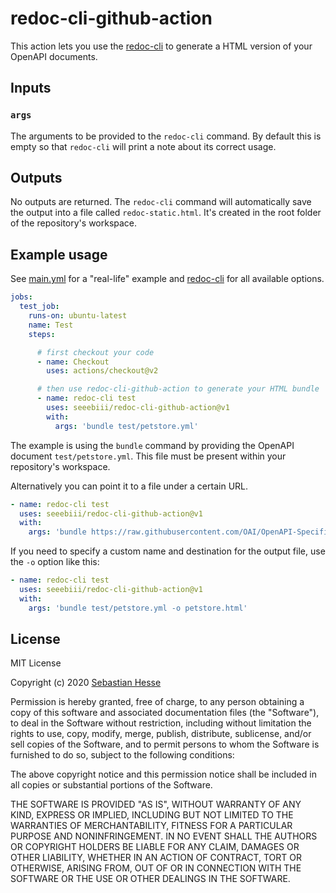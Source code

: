 # redoc-cli-github-action

This action lets you use the [redoc-cli](https://github.com/Redocly/redoc/blob/master/cli/README.md) to generate a HTML version of your OpenAPI documents.

## Inputs

### `args`

The arguments to be provided to the `redoc-cli` command.
By default this is empty so that `redoc-cli` will print a note about its correct usage.

## Outputs

No outputs are returned.
The `redoc-cli` command will automatically save the output into a file called `redoc-static.html`.
It's created in the root folder of the repository's workspace.

## Example usage

See [main.yml](.github/workflows/main.yml) for a "real-life" example and [redoc-cli](https://github.com/Redocly/redoc/blob/master/cli/README.md) for all available options.

```yaml
jobs:
  test_job:
    runs-on: ubuntu-latest
    name: Test
    steps:

      # first checkout your code
      - name: Checkout
        uses: actions/checkout@v2

      # then use redoc-cli-github-action to generate your HTML bundle
      - name: redoc-cli test
        uses: seeebiii/redoc-cli-github-action@v1
        with:
          args: 'bundle test/petstore.yml'
```

The example is using the `bundle` command by providing the OpenAPI document `test/petstore.yml`.
This file must be present within your repository's workspace.

Alternatively you can point it to a file under a certain URL.

```yaml
- name: redoc-cli test
  uses: seeebiii/redoc-cli-github-action@v1
  with:
    args: 'bundle https://raw.githubusercontent.com/OAI/OpenAPI-Specification/master/examples/v3.0/petstore.yaml'
```

If you need to specify a custom name and destination for the output file, use the `-o` option like this:

```yaml
- name: redoc-cli test
  uses: seeebiii/redoc-cli-github-action@v1
  with:
    args: 'bundle test/petstore.yml -o petstore.html'
```


## License

MIT License

Copyright (c) 2020 [Sebastian Hesse](https://www.sebastianhesse.de)

Permission is hereby granted, free of charge, to any person obtaining a copy
of this software and associated documentation files (the "Software"), to deal
in the Software without restriction, including without limitation the rights
to use, copy, modify, merge, publish, distribute, sublicense, and/or sell
copies of the Software, and to permit persons to whom the Software is
furnished to do so, subject to the following conditions:

The above copyright notice and this permission notice shall be included in all
copies or substantial portions of the Software.

THE SOFTWARE IS PROVIDED "AS IS", WITHOUT WARRANTY OF ANY KIND, EXPRESS OR
IMPLIED, INCLUDING BUT NOT LIMITED TO THE WARRANTIES OF MERCHANTABILITY,
FITNESS FOR A PARTICULAR PURPOSE AND NONINFRINGEMENT. IN NO EVENT SHALL THE
AUTHORS OR COPYRIGHT HOLDERS BE LIABLE FOR ANY CLAIM, DAMAGES OR OTHER
LIABILITY, WHETHER IN AN ACTION OF CONTRACT, TORT OR OTHERWISE, ARISING FROM,
OUT OF OR IN CONNECTION WITH THE SOFTWARE OR THE USE OR OTHER DEALINGS IN THE
SOFTWARE.

